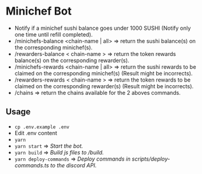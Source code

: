 # Minichef Bot

* Notify if a minichef sushi balance goes under 1000 SUSHI (Notify only one time until refill completed).
* /minichefs-balance <chain-name | all> => return the sushi balance(s) on the corresponding minichef(s).
* /rewarders-balance < chain-name > => return the token rewards balance(s) on the corresponding rewarder(s).
* /minichefs-rewards <chain-name | all> => return the sushi rewards to be claimed on the corresponding minichef(s) (Result might be incorrects).
* /rewarders-rewards < chain-name > => return the token rewards to be claimed on the corresponding rewarder(s) (Result might be incorrects).
* /chains => return the chains available for the 2 aboves commands.

## Usage

* ```cp .env.example .env```
* Edit .env content
* ```yarn```
* ```yarn start``` => *Start the bot.*
* ```yarn build``` => *Build js files to /build.*
* ```yarn deploy-commands``` => *Deploy commands in scripts/deploy-commands.ts to the discord API.*